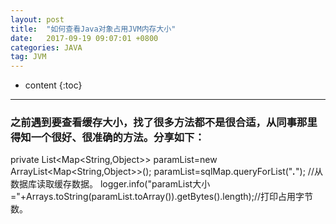 ```yaml
---
layout: post
title:  "如何查看Java对象占用JVM内存大小"
date:   2017-09-19 09:07:01 +0800
categories: JAVA
tag: JVM
---
```


* content
{:toc}


-------
### 之前遇到要查看缓存大小，找了很多方法都不是很合适，从同事那里得知一个很好、很准确的方法。分享如下：

 private List<Map<String,Object>> paramList=new ArrayList<Map<String,Object>>();
 paramList=sqlMap.queryForList("*****.*****"); //从数据库读取缓存数据。
 logger.info("paramList大小="+Arrays.toString(paramList.toArray()).getBytes().length);//打印占用字节数。
